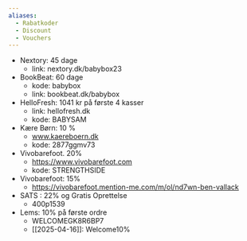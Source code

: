 ```yaml
---
aliases:
  - Rabatkoder
  - Discount
  - Vouchers
---
```


- Nextory: 45 dage 
	- link: nextory.dk/babybox23
- BookBeat: 60 dage 
	- kode: babybox 
	- link: bookbeat.dk/babybox
- HelloFresh: 1041 kr på første 4 kasser
	- link: hellofresh.dk
	- kode: BABYSAM
- Kære Børn: 10 %
	- www.kaereboern.dk
	- kode: 2877ggmv73
- Vivobarefoot. 20%
	- https://www.vivobarefoot.com
	- kode: STRENGTHSIDE
- Vivobarefoot: 15%
	- https://vivobarefoot.mention-me.com/m/ol/nd7wn-ben-vallack
- SATS : 22% og Gratis Oprettelse 
	- 400p1539
- Lems: 10% på første ordre
	- WELCOMEGK8R6BP7
	- [[2025-04-16]]: Welcome10% 